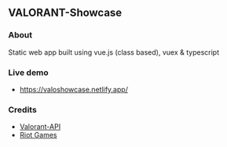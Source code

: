 ## VALORANT-Showcase

### About

Static web app built using vue.js (class based), vuex & typescript

### Live demo
- https://valoshowcase.netlify.app/ 

### Credits

- [Valorant-API](https://valorant-api.com/)
- [Riot Games](https://www.riotgames.com/en)
